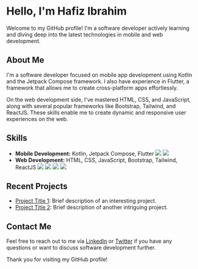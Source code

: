 # Hello, I'm Hafiz Ibrahim

Welcome to my GitHub profile! I'm a software developer actively learning and diving deep into the latest technologies in mobile and web development.

## About Me

I'm a software developer focused on mobile app development using Kotlin and the Jetpack Compose framework. I also have experience in Flutter, a framework that allows me to create cross-platform apps effortlessly.

On the web development side, I've mastered HTML, CSS, and JavaScript, along with several popular frameworks like Bootstrap, Tailwind, and ReactJS. These skills enable me to create dynamic and responsive user experiences on the web.

## Skills

- **Mobile Development:** Kotlin, Jetpack Compose, Flutter <img src="https://img.icons8.com/color/48/000000/kotlin.png"/> <img src="https://img.icons8.com/color/48/000000/flutter.png"/>
- **Web Development:** HTML, CSS, JavaScript, Bootstrap, Tailwind, ReactJS <img src="https://img.icons8.com/color/48/000000/html-5.png"/> <img src="https://img.icons8.com/color/48/000000/css3.png"/> <img src="https://img.icons8.com/color/48/000000/javascript.png"/> <img src="https://img.icons8.com/color/48/000000/react-native.png"/>

## Recent Projects

- [Project Title 1](project_link_1): Brief description of an interesting project.
- [Project Title 2](project_link_2): Brief description of another intriguing project.

## Contact Me

Feel free to reach out to me via [LinkedIn](linkedin_link) or [Twitter](twitter_link) if you have any questions or want to discuss software development further.

Thank you for visiting my GitHub profile!
